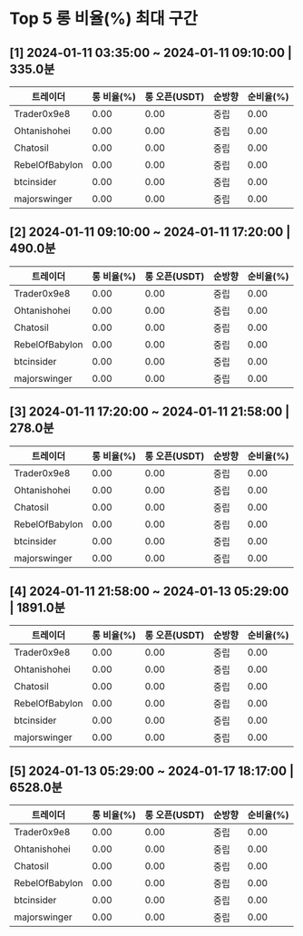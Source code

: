 # Top 5 롱 비율(%) 최대 구간
## [1] 2024-01-11 03:35:00 ~ 2024-01-11 09:10:00 | 335.0분
| 트레이더 | 롱 비율(%) | 롱 오픈(USDT) | 순방향 | 순비율(%) |
|---|---|---|---|---|
| Trader0x9e8 | 0.00 | 0.00 | 중립 | 0.00 |
| Ohtanishohei | 0.00 | 0.00 | 중립 | 0.00 |
| Chatosil | 0.00 | 0.00 | 중립 | 0.00 |
| RebelOfBabylon | 0.00 | 0.00 | 중립 | 0.00 |
| btcinsider | 0.00 | 0.00 | 중립 | 0.00 |
| majorswinger | 0.00 | 0.00 | 중립 | 0.00 |

## [2] 2024-01-11 09:10:00 ~ 2024-01-11 17:20:00 | 490.0분
| 트레이더 | 롱 비율(%) | 롱 오픈(USDT) | 순방향 | 순비율(%) |
|---|---|---|---|---|
| Trader0x9e8 | 0.00 | 0.00 | 중립 | 0.00 |
| Ohtanishohei | 0.00 | 0.00 | 중립 | 0.00 |
| Chatosil | 0.00 | 0.00 | 중립 | 0.00 |
| RebelOfBabylon | 0.00 | 0.00 | 중립 | 0.00 |
| btcinsider | 0.00 | 0.00 | 중립 | 0.00 |
| majorswinger | 0.00 | 0.00 | 중립 | 0.00 |

## [3] 2024-01-11 17:20:00 ~ 2024-01-11 21:58:00 | 278.0분
| 트레이더 | 롱 비율(%) | 롱 오픈(USDT) | 순방향 | 순비율(%) |
|---|---|---|---|---|
| Trader0x9e8 | 0.00 | 0.00 | 중립 | 0.00 |
| Ohtanishohei | 0.00 | 0.00 | 중립 | 0.00 |
| Chatosil | 0.00 | 0.00 | 중립 | 0.00 |
| RebelOfBabylon | 0.00 | 0.00 | 중립 | 0.00 |
| btcinsider | 0.00 | 0.00 | 중립 | 0.00 |
| majorswinger | 0.00 | 0.00 | 중립 | 0.00 |

## [4] 2024-01-11 21:58:00 ~ 2024-01-13 05:29:00 | 1891.0분
| 트레이더 | 롱 비율(%) | 롱 오픈(USDT) | 순방향 | 순비율(%) |
|---|---|---|---|---|
| Trader0x9e8 | 0.00 | 0.00 | 중립 | 0.00 |
| Ohtanishohei | 0.00 | 0.00 | 중립 | 0.00 |
| Chatosil | 0.00 | 0.00 | 중립 | 0.00 |
| RebelOfBabylon | 0.00 | 0.00 | 중립 | 0.00 |
| btcinsider | 0.00 | 0.00 | 중립 | 0.00 |
| majorswinger | 0.00 | 0.00 | 중립 | 0.00 |

## [5] 2024-01-13 05:29:00 ~ 2024-01-17 18:17:00 | 6528.0분
| 트레이더 | 롱 비율(%) | 롱 오픈(USDT) | 순방향 | 순비율(%) |
|---|---|---|---|---|
| Trader0x9e8 | 0.00 | 0.00 | 중립 | 0.00 |
| Ohtanishohei | 0.00 | 0.00 | 중립 | 0.00 |
| Chatosil | 0.00 | 0.00 | 중립 | 0.00 |
| RebelOfBabylon | 0.00 | 0.00 | 중립 | 0.00 |
| btcinsider | 0.00 | 0.00 | 중립 | 0.00 |
| majorswinger | 0.00 | 0.00 | 중립 | 0.00 |
